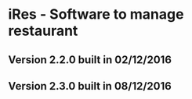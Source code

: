 # iRes - Software to manage restaurant

## Version 2.2.0 built in 02/12/2016
## Version 2.3.0 built in 08/12/2016
